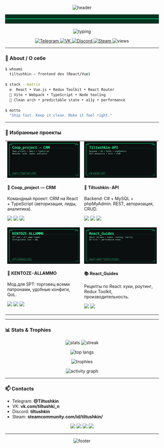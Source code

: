 <!--
  PROFILE README for github.com/Tiltushkin
  Style: RETRO-MATRIX — neon green (#00ff88) on near-black (#0b0f10), monospaced vibe.
-->

<p align="center">
  <img src="https://capsule-render.vercel.app/api?type=waving&height=220&color=0:0b0f10,100:00ff88&text=Hi%20there,%20I%27m%20Tiltushkin%20👋&fontAlign=50&fontColor=ffffff&fontSize=38&desc=Frontend%20Developer%20—%20React%20/%20Vue&descAlign=50&descAlignY=84&descSize=16" alt="header"/>
</p>

<p align="center">
  <img src="./assets/scanlines.gif" width="1000" alt="scanlines animation"/>
</p>

<p align="center">
  <img
    src="https://readme-typing-svg.demolab.com?font=Share+Tech+Mono&size=20&pause=1300&color=00FF88&center=true&vCenter=true&width=1000&lines=%3E%20Shipping%20clean%20UI%2FUX;%3E%20Redux%20Toolkit%20%7C%20React%20Router;%3E%20Vite%2C%20Webpack%2C%20SSR;%3E%20Type-safe%20and%20DX-first"
    alt="typing"
  />
</p>

<p align="center">
  <a href="https://t.me/Tiltushkin">
    <img src="https://img.shields.io/badge/Telegram-00ff88?style=for-the-badge&logo=telegram&labelColor=0b0f10&logoColor=00ff88" alt="Telegram"/>
  </a>
  <a href="https://vk.com/tiltushki_n">
    <img src="https://img.shields.io/badge/VK-00ff88?style=for-the-badge&logo=vk&labelColor=0b0f10&logoColor=00ff88" alt="VK"/>
  </a>
  <a href="https://discordapp.com/users/tiltushkin">
    <img src="https://img.shields.io/badge/Discord-00ff88?style=for-the-badge&logo=discord&labelColor=0b0f10&logoColor=00ff88" alt="Discord"/>
  </a>
  <a href="https://steamcommunity.com/id/tiltushkin/">
    <img src="https://img.shields.io/badge/Steam-00ff88?style=for-the-badge&logo=steam&labelColor=0b0f10&logoColor=00ff88" alt="Steam"/>
  </a>
  <img src="https://komarev.com/ghpvc/?username=Tiltushkin&style=for-the-badge&color=00ff88&label=Profile%20Views" alt="views"/>
</p>

---

### 🧬 About / О себе

```bash
$ whoami
  tiltushkin — frontend dev (React/Vue)

$ stack --matrix
  ⚙  React • Vue.js • Redux Toolkit • React Router
  🧩 Vite • Webpack • TypeScript • Node tooling
  🎯 Clean arch • predictable state • a11y • performance

$ motto
  "Ship fast. Keep it clean. Make it feel right."
```

---

### 💎 Избранные проекты

<table>
  <tr>
    <td width="50%" valign="top">
      <a href="https://github.com/TheLarhand/Coop_project">
        <img src="./assets/preview-coop_project.png" alt="Coop_project preview"/>
      </a>
      <h4>🧭 Coop_project — CRM</h4>
      <p>Командный проект: CRM на React + TypeScript (авторизация, лиды, аналитика).</p>
      <p>
        <a href="https://github.com/TheLarhand/Coop_project"><img src="https://img.shields.io/badge/Repo-00ff88?style=for-the-badge&logo=github&labelColor=0b0f10"/></a>
        <img src="https://img.shields.io/badge/React-00ff88?style=for-the-badge&logo=react&labelColor=0b0f10&logoColor=00d8ff"/>
        <img src="https://img.shields.io/badge/TypeScript-00ff88?style=for-the-badge&logo=typescript&labelColor=0b0f10"/>
      </p>
    </td>
    <td width="50%" valign="top">
      <a href="https://github.com/Tiltushkin/Tiltushkin-API">
        <img src="./assets/preview-tiltushkin-api.png" alt="Tiltushkin-API preview"/>
      </a>
      <h4>🧩 Tiltushkin-API</h4>
      <p>Backend: C# + MySQL + phpMyAdmin. REST, авторизация, CRUD.</p>
      <p>
        <a href="https://github.com/Tiltushkin/Tiltushkin-API"><img src="https://img.shields.io/badge/Repo-00ff88?style=for-the-badge&logo=github&labelColor=0b0f10"/></a>
        <img src="https://img.shields.io/badge/C%23-00ff88?style=for-the-badge&logo=dotnet&labelColor=0b0f10"/>
        <img src="https://img.shields.io/badge/MySQL-00ff88?style=for-the-badge&logo=mysql&labelColor=0b0f10"/>
      </p>
    </td>
  </tr>
  <tr>
    <td width="50%" valign="top">
      <a href="https://github.com/Tiltushkin/KENTOZE-ALLAMMO">
        <img src="./assets/preview-kentoze-allammo.png" alt="KENTOZE-ALLAMMO preview"/>
      </a>
      <h4>🎯 KENTOZE-ALLAMMO</h4>
      <p>Мод для SPT: торговец всеми патронами, удобные конфиги, QoL.</p>
      <p>
        <a href="https://github.com/Tiltushkin/KENTOZE-ALLAMMO"><img src="https://img.shields.io/badge/Repo-00ff88?style=for-the-badge&logo=github&labelColor=0b0f10"/></a>
        <img src="https://img.shields.io/badge/SPT-00ff88?style=for-the-badge&labelColor=0b0f10"/>
        <img src="https://img.shields.io/badge/Modding-00ff88?style=for-the-badge&labelColor=0b0f10"/>
      </p>
    </td>
    <td width="50%" valign="top">
      <a href="https://github.com/Tiltushkin/React_Guides">
        <img src="./assets/preview-react-guides.png" alt="React_Guides preview"/>
      </a>
      <h4>📚 React_Guides</h4>
      <p>Рецепты по React: хуки, роутинг, Redux Toolkit, производительность.</p>
      <p>
        <img src="https://img.shields.io/badge/Redux%20Toolkit-00ff88?style=for-the-badge&labelColor=0b0f10"/>
        <img src="https://img.shields.io/badge/Guides-00ff88?style=for-the-badge&labelColor=0b0f10"/>
      </p>
    </td>
  </tr>
</table>

---

### 📊 Stats & Trophies

<p align="center">
  <img height="160" src="https://github-readme-stats.vercel.app/api?username=Tiltushkin&show_icons=true&hide_border=true&bg_color=00000000&title_color=00ff88&text_color=9fe6c3&icon_color=00ff88&v=3" alt="stats"/>
  <img height="160" src="https://streak-stats.demolab.com?user=Tiltushkin&hide_border=true&background=00000000&ring=00ff88&fire=00ff88&currStreakLabel=00ff88&sideNums=9fe6c3&sideLabels=9fe6c3&dates=9fe6c3&v=3" alt="streak"/>
</p>

<p align="center">
  <img height="160" src="https://github-readme-stats.vercel.app/api/top-langs/?username=Tiltushkin&layout=compact&langs_count=8&hide_border=true&bg_color=00000000&title_color=00ff88&text_color=9fe6c3&v=3" alt="top langs"/>
</p>

<p align="center">
  <img src="https://github-profile-trophy.vercel.app/?username=Tiltushkin&no-bg=true&no-frame=true&margin-w=10&row=1&column=7&theme=matrix&v=3" alt="trophies"/>
</p>

<p align="center">
  <img src="https://github-readme-activity-graph.vercel.app/graph?username=Tiltushkin&bg_color=00000000&color=9fe6c3&line=00ff88&point=00ff88&area=true&hide_border=true&v=3" alt="activity graph"/>
</p>

---

### 📫 Contacts

- Telegram: **@Tiltushkin**
- VK: **vk.com/tiltushki_n**
- Discord: **tiltushkin**
- Steam: **steamcommunity.com/id/tiltushkin/**

<p align="center">
  <a href="https://t.me/Tiltushkin"><img src="https://img.shields.io/badge/Write%20on%20Telegram-00ff88?style=for-the-badge&logo=telegram&labelColor=0b0f10&logoColor=00ff88" /></a>
  <a href="https://vk.com/tiltushki_n"><img src="https://img.shields.io/badge/Write%20on%20VK-00ff88?style=for-the-badge&logo=vk&labelColor=0b0f10&logoColor=00ff88" /></a>
  <a href="https://discordapp.com/users/tiltushkin"><img src="https://img.shields.io/badge/Discord:%20tiltushkin-00ff88?style=for-the-badge&logo=discord&labelColor=0b0f10&logoColor=00ff88" /></a>
  <a href="https://steamcommunity.com/id/tiltushkin/"><img src="https://img.shields.io/badge/Steam%20Profile-00ff88?style=for-the-badge&logo=steam&labelColor=0b0f10&logoColor=00ff88" /></a>
</p>

---

<p align="center">
  <img src="https://capsule-render.vercel.app/api?type=waving&height=120&color=0:00ff88,100:0b0f10&section=footer" alt="footer"/>
</p>

<!--
Assets:
- Put all PNGs/GIF into ./assets next to README.
-->